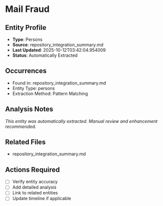 # Mail Fraud

## Entity Profile
- **Type**: Persons
- **Source**: repository_integration_summary.md
- **Last Updated**: 2025-10-12T03:42:04.954009
- **Status**: Automatically Extracted

## Occurrences
- Found in: repository_integration_summary.md
- Entity Type: persons
- Extraction Method: Pattern Matching

## Analysis Notes
*This entity was automatically extracted. Manual review and enhancement recommended.*

## Related Files
- repository_integration_summary.md

## Actions Required
- [ ] Verify entity accuracy
- [ ] Add detailed analysis
- [ ] Link to related entities
- [ ] Update timeline if applicable
